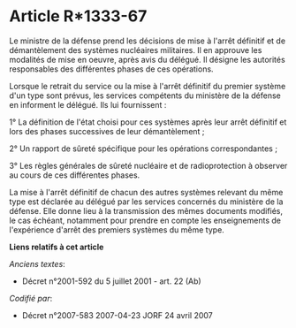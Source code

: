 # Article R*1333-67

Le ministre de la défense prend les décisions de mise à l'arrêt définitif et de démantèlement des systèmes nucléaires
militaires. Il en approuve les modalités de mise en oeuvre, après avis du délégué. Il désigne les autorités responsables des
différentes phases de ces opérations.

Lorsque le retrait du service ou la mise à l'arrêt définitif du premier système d'un type sont prévus, les services
compétents du ministère de la défense en informent le délégué. Ils lui fournissent :

1° La définition de l'état choisi pour ces systèmes après leur arrêt définitif et lors des phases successives de leur
démantèlement ;

2° Un rapport de sûreté spécifique pour les opérations correspondantes ;

3° Les règles générales de sûreté nucléaire et de radioprotection à observer au cours de ces différentes phases.

La mise à l'arrêt définitif de chacun des autres systèmes relevant du même type est déclarée au délégué par les services
concernés du ministère de la défense. Elle donne lieu à la transmission des mêmes documents modifiés, le cas échéant,
notamment pour prendre en compte les enseignements de l'expérience d'arrêt des premiers systèmes du même type.

**Liens relatifs à cet article**

_Anciens textes_:

  - Décret n°2001-592 du 5 juillet 2001 - art. 22 (Ab)

_Codifié par_:

  - Décret n°2007-583 2007-04-23 JORF 24 avril 2007
